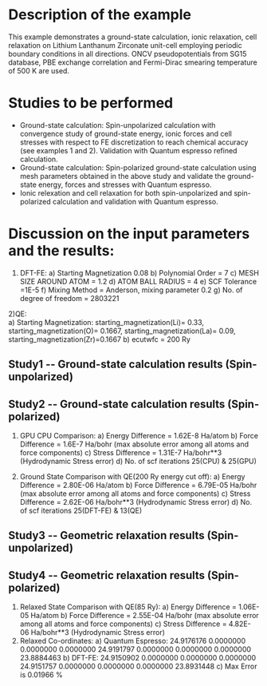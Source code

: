 Description of the example
==========================
This example demonstrates a ground-state calculation, ionic relaxation, cell relaxation on Lithium Lanthanum Zirconate unit-cell employing periodic boundary conditions in all directions. ONCV pseudopotentials from SG15 database, PBE exchange correlation and Fermi-Dirac smearing temperature of 500 K are used. 

Studies to be performed
=======================
* Ground-state calculation: Spin-unpolarized calculation with convergence study of ground-state energy, ionic forces and cell stresses with respect to FE discretization to reach chemical accuracy (see examples 1 and 2). Validation with Quantum espresso refined calculation.
* Ground-state calculation: Spin-polarized ground-state calculation using mesh parameters obtained in the above study and validate the ground-state energy, forces and stresses with Quantum espresso.
* Ionic relexation and cell relaxation for both spin-unpolarized and spin-polarized calculation and validation with Quantum espresso.


Discussion on the input parameters and the results:
==================================================
1) DFT-FE:
        a) Starting Magnetization 0.08
        b) Polynomial Order      = 7
        c) MESH SIZE AROUND ATOM  = 1.2
        d) ATOM BALL RADIUS         = 4
        e) SCF Tolerance            =1E-5
        f) Mixing Method            = Anderson, mixing parameter 0.2
        g) No. of degree of freedom = 2803221
        
2)QE:  
        a) Starting Magnetization:
                                        starting_magnetization(Li)= 0.33,
                                        starting_magnetization(O)= 0.1667,
                                        starting_magnetization(La)= 0.09,
                                        starting_magnetization(Zr)=0.1667 
        b) ecutwfc                  = 200 Ry                                     
        


Study1 -- Ground-state calculation results (Spin-unpolarized)
------------------------------------------------------------



Study2 -- Ground-state calculation results (Spin-polarized)
------------------------------------------------------------
1) GPU CPU Comparison:
    a) Energy Difference = 1.62E-8 Ha/atom
    b) Force Difference = 1.6E-7 Ha/bohr (max absolute error among all atoms and force components)
    c) Stress Difference = 1.31E-7 Ha/bohr**3 (Hydrodynamic Stress error)
    d) No. of scf iterations 25(CPU) & 25(GPU)

2) Ground State Comparison with QE(200 Ry energy cut off):
    a) Energy Difference = 2.80E-06 Ha/atom
    b) Force Difference = 6.79E-05 Ha/bohr (max absolute error among all atoms and force components)
    c) Stress Difference = 2.62E-06 Ha/bohr**3 (Hydrodynamic Stress error)
    d) No. of scf iterations 25(DFT-FE) & 13(QE)

Study3 -- Geometric relaxation results (Spin-unpolarized)
------------------------------------------------------------


Study4 -- Geometric relaxation results (Spin-polarized)
------------------------------------------------------------
1) Relaxed State Comparison with QE(85 Ry):
    a) Energy Difference = 1.06E-05 Ha/atom
    b) Force Difference = 2.55E-04 Ha/bohr (max absolute error among all atoms and force components)
    c) Stress Difference = 4.82E-06 Ha/bohr**3 (Hydrodynamic Stress error)
2) Relaxed Co-ordinates:
    a) Quantum Espresso:
                        24.9176176	0.0000000	0.0000000
                        0.0000000	24.9191797	0.0000000
                        0.0000000	0.0000000	23.8884463
    b) DFT-FE:
                        24.9150902	0.0000000	0.0000000
                        0.0000000	24.9151757	0.0000000
                        0.0000000	0.0000000	23.8931448
    c) Max Error is 0.01966 %                     
                    

    